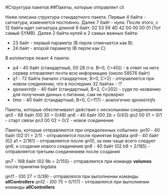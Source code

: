 #Структура пакетов
##Пакеты, которые отправляет cli

Ниже описана структура стандартного пакета.
Первые 4 байта - сигнатура, изменяется постоянно.
Далее 7 байт - нули.
После этого, с 12 байта идет сигнатура длиной 9 байт: 02 53 59 4D 42 00 00 00 01 (Тот самый SYMB).
Далее 2 байта нулей и 2 самых важных байта:
* 23 байт - первый параметр (В перле отмечается как B)
* 24 байт - второй параметр (В перле как C)

В коллекторе лежит 4 пакета:
* *q4* - 40 байт (стандартный, 00 28 (т.е. B=0, C=40)) - в ответ на него сервер отправляет почти всю информацию (около 58576 байт)
* *q1* - 72 байта (начало стандартное, B=0, C=2) - отправляется при новом соединении, что в последних 32 байтах - :interrobang:
* *qpowerinfo* - 40 байт (стандартный, B=2, C=202) - судя по названию для получения данных о питании, сам не проверял
* *time* - 40 байт (стандартный, B=0, C=117) - аналогично *qpowerinfo*

Пакеты, которые обеспечивают действия с несколькими соединениями
*qn5* - 68 байт (00 30 = 0/48)
*qn6* - 40 байт (00 2b = 0/43)
*qn2* 00 01 = 0/1 - старт связи
*qn3* 00 02 = 0/2 - новое соединение

Пакеты, которые отправляются при определенных событиях:
*qn10* - 40 байт (02 01 = 2/1) - отправляется после принятия bigdata
*qn9* - 40 байт (02 a1 = 2/161) - отправляется после *qn10*, за ним чаще всего следует *qn6*, и создание нового соединения
*qn8* - 40 байт (02 b9 = 2/185) - отправляется третьим соединением после создания

*qn7* - 168 байт (02 9b = 2/155) - отправляется при команде **volumes** после принятия bigdata

*qn11* - (00 27 = 0/39) - отправлялся при выполнении команды **allControllers**
*qn12* - (00 75 = 0/117) - отправлялся при выполнении команды **allControllers**